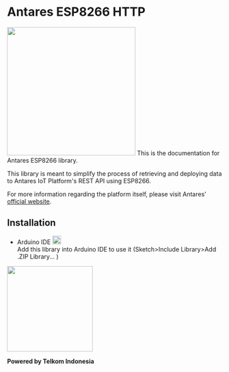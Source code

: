 # Antares ESP8266 HTTP  
<img src="https://antares.id/assets/img/logo.png" width="300">  
This is the documentation for Antares ESP8266 library.  

This library is meant to simplify the process of retrieving and deploying data to Antares IoT Platform's REST API using ESP8266.  

For more information regarding the platform itself, please visit Antares' [official website](https://antares.id/).

## Installation  
* Arduino IDE <img src="https://camo.githubusercontent.com/647cefc4a331bc5ab2a760d3c731b9d0b3f1259b/68747470733a2f2f7777772e61726475696e6f2e63632f66617669636f6e2e69636f" width="20">  
Add this library into Arduino IDE to use it (Sketch>Include Library>Add .ZIP Library...	)  

<img src="https://upload.wikimedia.org/wikipedia/id/thumb/c/c4/Telkom_Indonesia_2013.svg/1200px-Telkom_Indonesia_2013.svg.png" width="200">  

**Powered by Telkom Indonesia**
